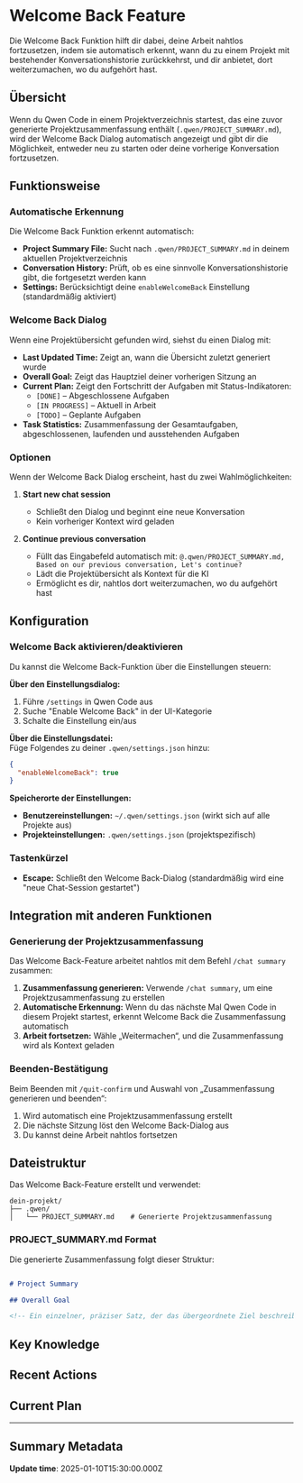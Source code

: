 # Welcome Back Feature

Die Welcome Back Funktion hilft dir dabei, deine Arbeit nahtlos fortzusetzen, indem sie automatisch erkennt, wann du zu einem Projekt mit bestehender Konversationshistorie zurückkehrst, und dir anbietet, dort weiterzumachen, wo du aufgehört hast.

## Übersicht

Wenn du Qwen Code in einem Projektverzeichnis startest, das eine zuvor generierte Projektzusammenfassung enthält (`.qwen/PROJECT_SUMMARY.md`), wird der Welcome Back Dialog automatisch angezeigt und gibt dir die Möglichkeit, entweder neu zu starten oder deine vorherige Konversation fortzusetzen.

## Funktionsweise

### Automatische Erkennung

Die Welcome Back Funktion erkennt automatisch:

- **Project Summary File:** Sucht nach `.qwen/PROJECT_SUMMARY.md` in deinem aktuellen Projektverzeichnis
- **Conversation History:** Prüft, ob es eine sinnvolle Konversationshistorie gibt, die fortgesetzt werden kann
- **Settings:** Berücksichtigt deine `enableWelcomeBack` Einstellung (standardmäßig aktiviert)

### Welcome Back Dialog

Wenn eine Projektübersicht gefunden wird, siehst du einen Dialog mit:

- **Last Updated Time:** Zeigt an, wann die Übersicht zuletzt generiert wurde
- **Overall Goal:** Zeigt das Hauptziel deiner vorherigen Sitzung an
- **Current Plan:** Zeigt den Fortschritt der Aufgaben mit Status-Indikatoren:
  - `[DONE]` – Abgeschlossene Aufgaben
  - `[IN PROGRESS]` – Aktuell in Arbeit
  - `[TODO]` – Geplante Aufgaben
- **Task Statistics:** Zusammenfassung der Gesamtaufgaben, abgeschlossenen, laufenden und ausstehenden Aufgaben

### Optionen

Wenn der Welcome Back Dialog erscheint, hast du zwei Wahlmöglichkeiten:

1. **Start new chat session**
   - Schließt den Dialog und beginnt eine neue Konversation
   - Kein vorheriger Kontext wird geladen

2. **Continue previous conversation**
   - Füllt das Eingabefeld automatisch mit: `@.qwen/PROJECT_SUMMARY.md, Based on our previous conversation, Let's continue?`
   - Lädt die Projektübersicht als Kontext für die KI
   - Ermöglicht es dir, nahtlos dort weiterzumachen, wo du aufgehört hast

## Konfiguration

### Welcome Back aktivieren/deaktivieren

Du kannst die Welcome Back-Funktion über die Einstellungen steuern:

**Über den Einstellungsdialog:**

1. Führe `/settings` in Qwen Code aus
2. Suche "Enable Welcome Back" in der UI-Kategorie
3. Schalte die Einstellung ein/aus

**Über die Einstellungsdatei:**  
Füge Folgendes zu deiner `.qwen/settings.json` hinzu:

```json
{
  "enableWelcomeBack": true
}
```

**Speicherorte der Einstellungen:**

- **Benutzereinstellungen:** `~/.qwen/settings.json` (wirkt sich auf alle Projekte aus)
- **Projekteinstellungen:** `.qwen/settings.json` (projektspezifisch)

### Tastenkürzel

- **Escape:** Schließt den Welcome Back-Dialog (standardmäßig wird eine "neue Chat-Session gestartet")

## Integration mit anderen Funktionen

### Generierung der Projektzusammenfassung

Das Welcome Back-Feature arbeitet nahtlos mit dem Befehl `/chat summary` zusammen:

1. **Zusammenfassung generieren:** Verwende `/chat summary`, um eine Projektzusammenfassung zu erstellen  
2. **Automatische Erkennung:** Wenn du das nächste Mal Qwen Code in diesem Projekt startest, erkennt Welcome Back die Zusammenfassung automatisch  
3. **Arbeit fortsetzen:** Wähle „Weitermachen“, und die Zusammenfassung wird als Kontext geladen  

### Beenden-Bestätigung

Beim Beenden mit `/quit-confirm` und Auswahl von „Zusammenfassung generieren und beenden“:

1. Wird automatisch eine Projektzusammenfassung erstellt  
2. Die nächste Sitzung löst den Welcome Back-Dialog aus  
3. Du kannst deine Arbeit nahtlos fortsetzen  

## Dateistruktur

Das Welcome Back-Feature erstellt und verwendet:

```
dein-projekt/
├── .qwen/
│   └── PROJECT_SUMMARY.md    # Generierte Projektzusammenfassung
```

### PROJECT_SUMMARY.md Format

Die generierte Zusammenfassung folgt dieser Struktur:

```markdown

# Project Summary

## Overall Goal

<!-- Ein einzelner, präziser Satz, der das übergeordnete Ziel beschreibt -->
```

## Key Knowledge

<!-- Cruciale Fakten, Konventionen und Einschränkungen -->
<!-- Enthält: Technologieentscheidungen, Architektur-Entscheidungen, Benutzerpräferenzen -->

## Recent Actions

<!-- Zusammenfassung der wichtigsten jüngsten Arbeiten und Ergebnisse -->
<!-- Enthält: Errungenschaften, Entdeckungen, kürzliche Änderungen -->

## Current Plan

<!-- Die aktuelle Entwicklungs-Roadmap und nächste Schritte -->
<!-- Verwendet Status-Markierungen: [DONE], [IN PROGRESS], [TODO] -->

---

## Summary Metadata

**Update time**: 2025-01-10T15:30:00.000Z
```
